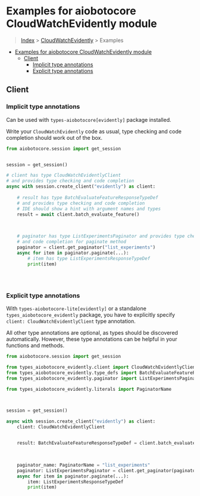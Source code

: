 <a id="examples-for-aiobotocore-cloudwatchevidently-module"></a>

# Examples for aiobotocore CloudWatchEvidently module

> [Index](../README.md) > [CloudWatchEvidently](./README.md) > Examples

- [Examples for aiobotocore CloudWatchEvidently module](#examples-for-aiobotocore-cloudwatchevidently-module)
  - [Client](#client)
    - [Implicit type annotations](#implicit-type-annotations)
    - [Explicit type annotations](#explicit-type-annotations)

<a id="client"></a>

## Client

<a id="implicit-type-annotations"></a>

### Implicit type annotations

Can be used with `types-aiobotocore[evidently]` package installed.

Write your `CloudWatchEvidently` code as usual, type checking and code
completion should work out of the box.

```python
from aiobotocore.session import get_session


session = get_session()

# client has type CloudWatchEvidentlyClient
# and provides type checking and code completion
async with session.create_client("evidently") as client:
    
    # result has type BatchEvaluateFeatureResponseTypeDef
    # and provides type checking and code completion
    # IDE should show a hint with argument names and types
    result = await client.batch_evaluate_feature()
    

    
    # paginator has type ListExperimentsPaginator and provides type checking
    # and code completion for paginate method
    paginator = client.get_paginator("list_experiments")
    async for item in paginator.paginate(...):
        # item has type ListExperimentsResponseTypeDef
        print(item)
    

    
```

<a id="explicit-type-annotations"></a>

### Explicit type annotations

With `types-aiobotocore-lite[evidently]` or a standalone
`types_aiobotocore_evidently` package, you have to explicitly specify
`client: CloudWatchEvidentlyClient` type annotation.

All other type annotations are optional, as types should be discovered
automatically. However, these type annotations can be helpful in your functions
and methods.

```python
from aiobotocore.session import get_session

from types_aiobotocore_evidently.client import CloudWatchEvidentlyClient
from types_aiobotocore_evidently.type_defs import BatchEvaluateFeatureResponseTypeDef
from types_aiobotocore_evidently.paginator import ListExperimentsPaginator

from types_aiobotocore_evidently.literals import PaginatorName



session = get_session()

async with session.create_client("evidently") as client:
    client: CloudWatchEvidentlyClient

    
    result: BatchEvaluateFeatureResponseTypeDef = client.batch_evaluate_feature()
    

    
    paginator_name: PaginatorName = "list_experiments"
    paginator: ListExperimentsPaginator = client.get_paginator(paginator_name)
    async for item in paginator.paginate(...):
        item: ListExperimentsResponseTypeDef
        print(item)
    

    
```

